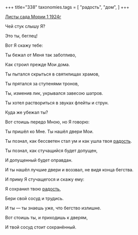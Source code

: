 +++
title="338"
taxonomies.tags = [
 "радость",
 "дом",
]
+++

[Листы сада Мории 1 1924г](/agni/1924)

Чей стук слышу Я?   

Это ты, беглец!   

Вот Я скажу тебе:   

Ты бежал от Меня так заботливо,   

Как строил прежде Мои дома.   

Ты пытался скрыться в святилищах храмов,   

Ты прятался за ступенями тронов,   

Ты, изменив лик, укрывался завесою шатров.   

Ты хотел раствориться в звуках флейты и струн.   

Куда же убежал ты?   

Вот стоишь передо Мною, но Я говорю:   

Ты пришёл ко Мне. Ты нашёл двери Мои.   

Ты познал, как бессветен стал ум и как ушла твоя [радость](/tags/радость).   

Ты познал, как стучащийся будет допущен,    

И допущенный будет оправдан.   

И ты нашёл лучшие двери и воззвал, не видя конца бегства.   

И приму Я стучащегося и скажу ему:   

Я сохранил твою [радость](/tags/радость),   

Бери свой сосуд и трудись.   

И ты — ты знаешь уже, что бегство излишне.   

Вот стоишь ты, и приходишь к дверям,   

И твой сосуд стоит сохранённый.   

